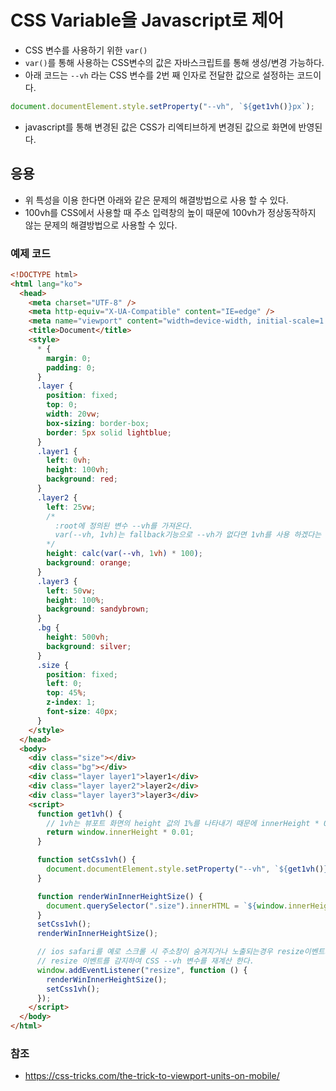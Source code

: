 # CSS Variable을 Javascript로 제어

- CSS 변수를 사용하기 위한 `var()`
- `var()`를 통해 사용하는 CSS변수의 값은 자바스크립트를 통해 생성/변경 가능하다.
- 아래 코드는 `--vh` 라는 CSS 변수를 2번 째 인자로 전달한 값으로 설정하는 코드이다.

```js
document.documentElement.style.setProperty("--vh", `${get1vh()}px`);
```

- javascript를 통해 변경된 값은 CSS가 리엑티브하게 변경된 값으로 화면에 반영된다.

## 응용

- 위 특성을 이용 한다면 아래와 같은 문제의 해결방법으로 사용 할 수 있다.
- 100vh를 CSS에서 사용할 때 주소 입력창의 높이 때문에 100vh가 정상동작하지 않는 문제의 해결방법으로 사용할 수 있다.

### 예제 코드

```html
<!DOCTYPE html>
<html lang="ko">
  <head>
    <meta charset="UTF-8" />
    <meta http-equiv="X-UA-Compatible" content="IE=edge" />
    <meta name="viewport" content="width=device-width, initial-scale=1.0" />
    <title>Document</title>
    <style>
      * {
        margin: 0;
        padding: 0;
      }
      .layer {
        position: fixed;
        top: 0;
        width: 20vw;
        box-sizing: border-box;
        border: 5px solid lightblue;
      }
      .layer1 {
        left: 0vh;
        height: 100vh;
        background: red;
      }
      .layer2 {
        left: 25vw;
        /*
          :root에 정의된 변수 --vh를 가져온다.
          var(--vh, 1vh)는 fallback기능으로 --vh가 없다면 1vh를 사용 하겠다는 의미
        */
        height: calc(var(--vh, 1vh) * 100);
        background: orange;
      }
      .layer3 {
        left: 50vw;
        height: 100%;
        background: sandybrown;
      }
      .bg {
        height: 500vh;
        background: silver;
      }
      .size {
        position: fixed;
        left: 0;
        top: 45%;
        z-index: 1;
        font-size: 40px;
      }
    </style>
  </head>
  <body>
    <div class="size"></div>
    <div class="bg"></div>
    <div class="layer layer1">layer1</div>
    <div class="layer layer2">layer2</div>
    <div class="layer layer3">layer3</div>
    <script>
      function get1vh() {
        // 1vh는 뷰포트 화면의 height 값의 1%를 나타내기 때문에 innerHeight * 0.01을 통해 1vh값을 계산한다.
        return window.innerHeight * 0.01;
      }

      function setCss1vh() {
        document.documentElement.style.setProperty("--vh", `${get1vh()}px`);
      }

      function renderWinInnerHeightSize() {
        document.querySelector(".size").innerHTML = `${window.innerHeight}px`;
      }
      setCss1vh();
      renderWinInnerHeightSize();

      // ios safari를 예로 스크롤 시 주소창이 숨겨지거나 노출되는경우 resize이벤트가 발생한다.
      // resize 이벤트를 감지하여 CSS --vh 변수를 재계산 한다.
      window.addEventListener("resize", function () {
        renderWinInnerHeightSize();
        setCss1vh();
      });
    </script>
  </body>
</html>
```

### 참조

- https://css-tricks.com/the-trick-to-viewport-units-on-mobile/
